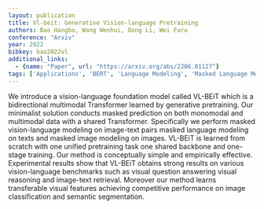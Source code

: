 ```yaml
---
layout: publication
title: Vl-beit: Generative Vision-language Pretraining
authors: Bao Hangbo, Wang Wenhui, Dong Li, Wei Furu
conference: "Arxiv"
year: 2022
bibkey: bao2022vl
additional_links:
  - {name: "Paper", url: "https://arxiv.org/abs/2206.01127"}
tags: ['Applications', 'BERT', 'Language Modeling', 'Masked Language Model', 'Model Architecture', 'Multimodal Models', 'Pretraining Methods', 'Training Techniques', 'Transformer']
---
```

We introduce a vision-language foundation model called VL-BEiT which is a bidirectional multimodal Transformer learned by generative pretraining. Our minimalist solution conducts masked prediction on both monomodal and multimodal data with a shared Transformer. Specifically we perform masked vision-language modeling on image-text pairs masked language modeling on texts and masked image modeling on images. VL-BEiT is learned from scratch with one unified pretraining task one shared backbone and one-stage training. Our method is conceptually simple and empirically effective. Experimental results show that VL-BEiT obtains strong results on various vision-language benchmarks such as visual question answering visual reasoning and image-text retrieval. Moreover our method learns transferable visual features achieving competitive performance on image classification and semantic segmentation.

